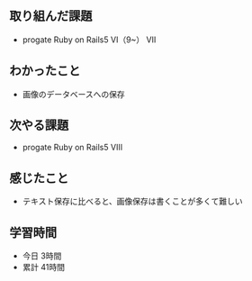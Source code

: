 ## 取り組んだ課題
- progate Ruby on Rails5 Ⅵ（9~） Ⅶ
## わかったこと
- 画像のデータベースへの保存
## 次やる課題
- progate Ruby on Rails5 Ⅷ
## 感じたこと
- テキスト保存に比べると、画像保存は書くことが多くて難しい
## 学習時間
- 今日 3時間
- 累計 41時間
